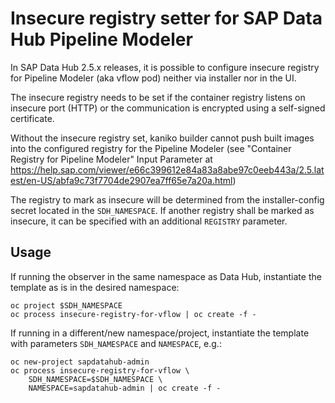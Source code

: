 # Insecure registry setter for SAP Data Hub Pipeline Modeler

In SAP Data Hub 2.5.x releases, it is possible to configure insecure
registry for Pipeline Modeler (aka vflow pod) neither via installer nor
in the UI.

The insecure registry needs to be set if the container registry listens
on insecure port (HTTP) or the communication is encrypted using a
self-signed certificate.

Without the insecure registry set, kaniko builder cannot push built
images into the configured registry for the Pipeline Modeler (see
"Container Registry for Pipeline Modeler" Input Parameter at
https://help.sap.com/viewer/e66c399612e84a83a8abe97c0eeb443a/2.5.latest/en-US/abfa9c73f7704de2907ea7ff65e7a20a.html)

The registry to mark as insecure will be determined from the
installer-config secret located in the `SDH_NAMESPACE`. If another registry
shall be marked as insecure, it can be specified with an additional
`REGISTRY` parameter.

## Usage

If running the observer in the same namespace as Data Hub, instantiate the
template as is in the desired namespace:

    oc project $SDH_NAMESPACE
    oc process insecure-registry-for-vflow | oc create -f -

If running in a different/new namespace/project, instantiate the
template with parameters `SDH_NAMESPACE` and `NAMESPACE`, e.g.:

    oc new-project sapdatahub-admin
    oc process insecure-registry-for-vflow \
        SDH_NAMESPACE=$SDH_NAMESPACE \
        NAMESPACE=sapdatahub-admin | oc create -f -

